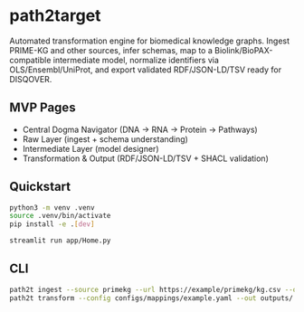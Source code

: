 # path2target

Automated transformation engine for biomedical knowledge graphs. Ingest PRIME-KG and other sources, infer schemas, map to a Biolink/BioPAX-compatible intermediate model, normalize identifiers via OLS/Ensembl/UniProt, and export validated RDF/JSON-LD/TSV ready for DISQOVER.

## MVP Pages
- Central Dogma Navigator (DNA → RNA → Protein → Pathways)
- Raw Layer (ingest + schema understanding)
- Intermediate Layer (model designer)
- Transformation & Output (RDF/JSON-LD/TSV + SHACL validation)

## Quickstart
```bash
python3 -m venv .venv
source .venv/bin/activate
pip install -e .[dev]

streamlit run app/Home.py
```

## CLI
```bash
path2t ingest --source primekg --url https://example/primekg/kg.csv --out data/raw/primekg.csv
path2t transform --config configs/mappings/example.yaml --out outputs/
```


